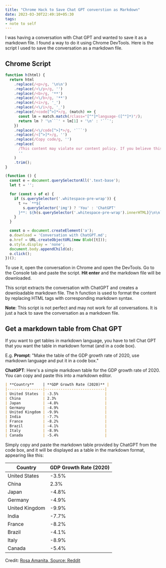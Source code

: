 ```yaml
---
title: "Chrome Hack to Save Chat GPT converstion as Markdown"
date: 2023-03-30T22:49:10+05:30
tags: 
- note to self
---
```

I was having a conversation with Chat GPT and wanted to save it as a markdown file. I found a way to do it using Chrome DevTools.
Here is the script I used to save the conversation as a markdown file.

## Chrome Script

```javascript
function h(html) {
  return html
    .replace(/<p>/g, '\n\n')
    .replace(/<\/p>/g, '')
    .replace(/<b>/g, '**')
    .replace(/<\/b>/g, '**')
    .replace(/<i>/g, '_')
    .replace(/<\/i>/g, '_')
    .replace(/<code[^>]*>/g, (match) => {
      const lm = match.match(/class="[^"]*language-([^"]*)"/);
      return lm ? '\n```' + lm[1] + '\n' : '```';
    })
    .replace(/<\/code[^>]*>/g, '```')
    .replace(/<[^>]*>/g, '')
    .replace(/Copy code/g, '')
    .replace(
      /This content may violate our content policy. If you believe this to be in error, please submit your feedback — your input will aid our research in this area./g,
      ''
    )
    .trim();
}

(function () {
  const e = document.querySelectorAll('.text-base');
  let t = '';

  for (const s of e) {
    if (s.querySelector('.whitespace-pre-wrap')) {
      t += `**${
        s.querySelector('img') ? 'You' : 'ChatGPT'
      }**: ${h(s.querySelector('.whitespace-pre-wrap').innerHTML)}\n\n`;
    }
  }

  const o = document.createElement('a');
  o.download = 'Conversation with ChatGPT.md';
  o.href = URL.createObjectURL(new Blob([t]));
  o.style.display = 'none';
  document.body.appendChild(o);
  o.click();
})();
```
To use it, open the conversation in Chrome and open the DevTools. Go to the Console tab and paste the script. **Hit enter** and the markdown file will be downloaded.

This script extracts the conversation with ChatGPT and creates a downloadable markdown file. The h function is used to format the content by replacing HTML tags with corresponding markdown syntax.

**Note**: This script is not perfect and may not work for all conversations. It is just a hack to save the conversation as a markdown file.

## Get a markdown table from Chat GPT

If you want to get tables in markdown language, you have to tell Chat GPT that you want the table in markdown format (and in a code box).

E.g. **Prompt**: "Make the table of the GDP growth rate of 2020, use markdown language and put it in a code box."

**ChatGPT**: Here's a simple markdown table for the GDP growth rate of 2020. You can copy and paste this into a markdown editor.

```markdown
| **Country**    | **GDP Growth Rate (2020)** |
|----------------|---------------------------|
| United States  | -3.5%                     |
| China          | 2.3%                      |
| Japan          | -4.8%                     |
| Germany        | -4.9%                     |
| United Kingdom | -9.9%                     |
| India          | -7.7%                     |
| France         | -8.2%                     |
| Brazil         | -4.1%                     |
| Italy          | -8.9%                     |
| Canada         | -5.4%                     |
```

Simply copy and paste the markdown table provided by ChatGPT from the code box, and it will be displayed as a table in the markdown format, appearing like this:

| **Country**    | **GDP Growth Rate (2020)** |
|----------------|---------------------------|
| United States  | -3.5%                     |
| China          | 2.3%                      |
| Japan          | -4.8%                     |
| Germany        | -4.9%                     |
| United Kingdom | -9.9%                     |
| India          | -7.7%                     |
| France         | -8.2%                     |
| Brazil         | -4.1%                     |
| Italy          | -8.9%                     |
| Canada         | -5.4%                     |



Credit: [Rosa Amanita, Source: Reddit](https://www.reddit.com/r/ChatGPT/comments/zm237o/save_your_chatgpt_conversation_as_a_markdown_file/)

